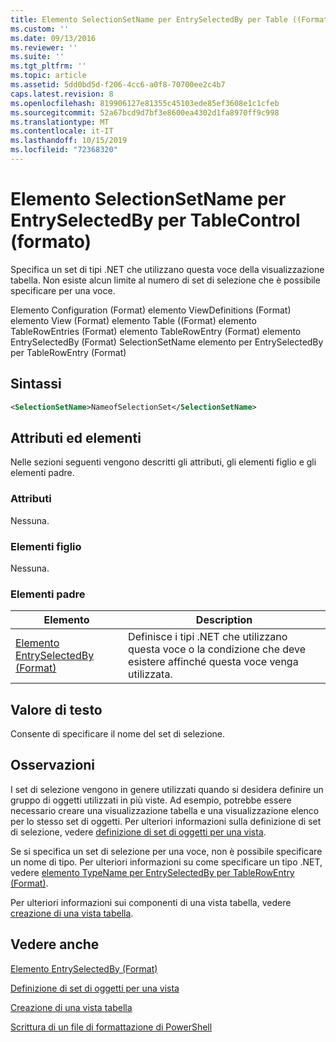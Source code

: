 ```yaml
---
title: Elemento SelectionSetName per EntrySelectedBy per Table ((Format) | Microsoft Docs
ms.custom: ''
ms.date: 09/13/2016
ms.reviewer: ''
ms.suite: ''
ms.tgt_pltfrm: ''
ms.topic: article
ms.assetid: 5dd0bd5d-f206-4cc6-a0f8-70700ee2c4b7
caps.latest.revision: 8
ms.openlocfilehash: 819906127e81355c45103ede85ef3608e1c1cfeb
ms.sourcegitcommit: 52a67bcd9d7bf3e8600ea4302d1fa8970ff9c998
ms.translationtype: MT
ms.contentlocale: it-IT
ms.lasthandoff: 10/15/2019
ms.locfileid: "72368320"
---
```

# <a name="selectionsetname-element-for-entryselectedby-for-tablecontrol-format"></a>Elemento SelectionSetName per EntrySelectedBy per TableControl (formato)

Specifica un set di tipi .NET che utilizzano questa voce della visualizzazione tabella. Non esiste alcun limite al numero di set di selezione che è possibile specificare per una voce.

Elemento Configuration (Format) elemento ViewDefinitions (Format) elemento View (Format) elemento Table ((Format) elemento TableRowEntries (Format) elemento TableRowEntry (Format) elemento EntrySelectedBy (Format) SelectionSetName elemento per EntrySelectedBy per TableRowEntry (Format)

## <a name="syntax"></a>Sintassi

```xml
<SelectionSetName>NameofSelectionSet</SelectionSetName>
```

## <a name="attributes-and-elements"></a>Attributi ed elementi

Nelle sezioni seguenti vengono descritti gli attributi, gli elementi figlio e gli elementi padre.

### <a name="attributes"></a>Attributi

Nessuna.

### <a name="child-elements"></a>Elementi figlio

Nessuna.

### <a name="parent-elements"></a>Elementi padre

|Elemento|Description|
|-------------|-----------------|
|[Elemento EntrySelectedBy (Format)](./entryselectedby-element-for-tablerowentry-for-tablecontrol-format.md)|Definisce i tipi .NET che utilizzano questa voce o la condizione che deve esistere affinché questa voce venga utilizzata.|

## <a name="text-value"></a>Valore di testo

Consente di specificare il nome del set di selezione.

## <a name="remarks"></a>Osservazioni

I set di selezione vengono in genere utilizzati quando si desidera definire un gruppo di oggetti utilizzati in più viste. Ad esempio, potrebbe essere necessario creare una visualizzazione tabella e una visualizzazione elenco per lo stesso set di oggetti. Per ulteriori informazioni sulla definizione di set di selezione, vedere [definizione di set di oggetti per una vista](./defining-selection-sets.md).

Se si specifica un set di selezione per una voce, non è possibile specificare un nome di tipo. Per ulteriori informazioni su come specificare un tipo .NET, vedere [elemento TypeName per EntrySelectedBy per TableRowEntry (Format)](./typename-element-for-entryselectedby-for-tablecontrol-format.md).

Per ulteriori informazioni sui componenti di una vista tabella, vedere [creazione di una vista tabella](./creating-a-table-view.md).

## <a name="see-also"></a>Vedere anche

[Elemento EntrySelectedBy (Format)](./entryselectedby-element-for-tablerowentry-for-tablecontrol-format.md)

[Definizione di set di oggetti per una vista](./defining-selection-sets.md)

[Creazione di una vista tabella](./creating-a-table-view.md)

[Scrittura di un file di formattazione di PowerShell](./writing-a-powershell-formatting-file.md)
